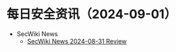 # 每日安全资讯（2024-09-01）

- SecWiki News
  - [SecWiki News 2024-08-31 Review](http://www.sec-wiki.com/?2024-08-31)
